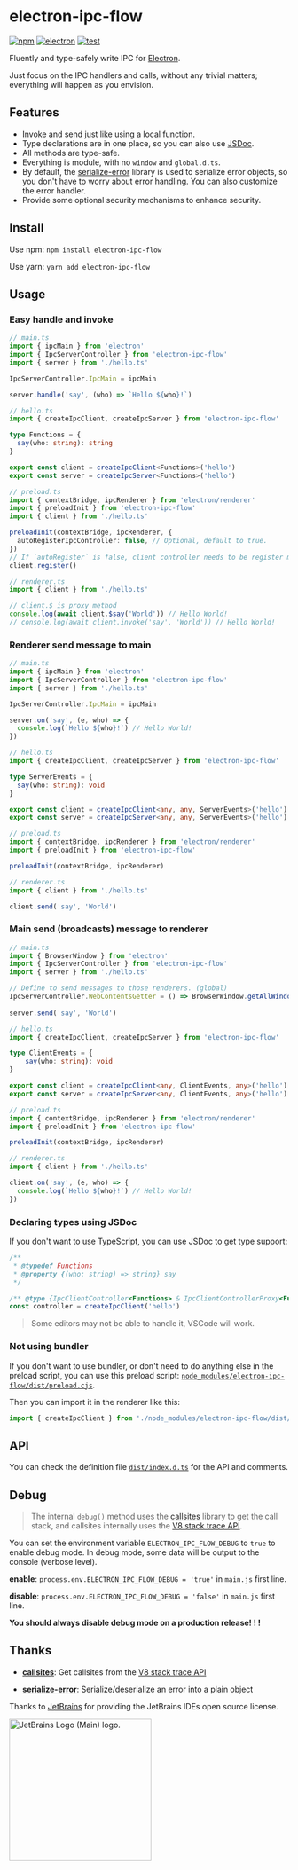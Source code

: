 # electron-ipc-flow

[![npm](https://img.shields.io/npm/v/electron-ipc-flow)](https://www.npmjs.com/package/electron-ipc-flow)
[![electron](https://img.shields.io/npm/dependency-version/electron-ipc-flow/dev/electron)](https://www.electronjs.org/)
[![test](https://github.com/Hill-98/electron-ipc-flow/actions/workflows/test.yaml/badge.svg)](https://github.com/Hill-98/electron-ipc-flow/actions/workflows/test.yaml)

Fluently and type-safely write IPC for [Electron](https://www.electronjs.org/).

Just focus on the IPC handlers and calls, without any trivial matters; everything will happen as you envision.

## Features

* Invoke and send just like using a local function.
* Type declarations are in one place, so you can also use [JSDoc](https://jsdoc.app/).
* All methods are type-safe.
* Everything is module, with no `window` and `global.d.ts`.
* By default, the [serialize-error](https://www.npmjs.com/package/serialize-error) library is used to serialize error objects, so you don't have to worry about error handling. You can also customize the error handler.
* Provide some optional security mechanisms to enhance security.

## Install

Use npm: `npm install electron-ipc-flow`

Use yarn: `yarn add electron-ipc-flow`

## Usage

### Easy handle and invoke

```typescript
// main.ts
import { ipcMain } from 'electron'
import { IpcServerController } from 'electron-ipc-flow'
import { server } from './hello.ts'

IpcServerController.IpcMain = ipcMain

server.handle('say', (who) => `Hello ${who}!`)

// hello.ts
import { createIpcClient, createIpcServer } from 'electron-ipc-flow'

type Functions = {
  say(who: string): string
}

export const client = createIpcClient<Functions>('hello')
export const server = createIpcServer<Functions>('hello')

// preload.ts
import { contextBridge, ipcRenderer } from 'electron/renderer'
import { preloadInit } from 'electron-ipc-flow'
import { client } from './hello.ts'

preloadInit(contextBridge, ipcRenderer, {
  autoRegisterIpcController: false, // Optional, default to true.
})
// If `autoRegister` is false, client controller needs to be register manually.
client.register()

// renderer.ts
import { client } from './hello.ts'

// client.$ is proxy method
console.log(await client.$say('World')) // Hello World!
// console.log(await client.invoke('say', 'World')) // Hello World!
```

### Renderer send message to main

```typescript
// main.ts
import { ipcMain } from 'electron'
import { IpcServerController } from 'electron-ipc-flow'
import { server } from './hello.ts'

IpcServerController.IpcMain = ipcMain

server.on('say', (e, who) => {
  console.log(`Hello ${who}!`) // Hello World!
})

// hello.ts
import { createIpcClient, createIpcServer } from 'electron-ipc-flow'

type ServerEvents = {
  say(who: string): void
}

export const client = createIpcClient<any, any, ServerEvents>('hello')
export const server = createIpcServer<any, any, ServerEvents>('hello')

// preload.ts
import { contextBridge, ipcRenderer } from 'electron/renderer'
import { preloadInit } from 'electron-ipc-flow'

preloadInit(contextBridge, ipcRenderer)

// renderer.ts
import { client } from './hello.ts'

client.send('say', 'World')
```

### Main send (broadcasts) message to renderer

```typescript
// main.ts
import { BrowserWindow } from 'electron'
import { IpcServerController } from 'electron-ipc-flow'
import { server } from './hello.ts'

// Define to send messages to those renderers. (global)
IpcServerController.WebContentsGetter = () => BrowserWindow.getAllWindows().map((win) => win.webContents)
 
server.send('say', 'World')

// hello.ts
import { createIpcClient, createIpcServer } from 'electron-ipc-flow'

type ClientEvents = {
    say(who: string): void
}

export const client = createIpcClient<any, ClientEvents, any>('hello')
export const server = createIpcServer<any, ClientEvents, any>('hello')

// preload.ts
import { contextBridge, ipcRenderer } from 'electron/renderer'
import { preloadInit } from 'electron-ipc-flow'

preloadInit(contextBridge, ipcRenderer)

// renderer.ts
import { client } from './hello.ts'

client.on('say', (e, who) => {
  console.log(`Hello ${who}!`) // Hello World!
})
```

### Declaring types using JSDoc

If you don't want to use TypeScript, you can use JSDoc to get type support:

```javascript
/**
 * @typedef Functions
 * @property {(who: string) => string} say
 */

/** @type {IpcClientController<Functions> & IpcClientControllerProxy<Functions>} */
const controller = createIpcClient('hello')
```

> Some editors may not be able to handle it, VSCode will work.

### Not using bundler

If you don't want to use bundler, or don't need to do anything else in the preload script, you can use this preload script: [`node_modules/electron-ipc-flow/dist/preload.cjs`](https://unpkg.com/electron-ipc-flow/dist/preload.cjs).

Then you can import it in the renderer like this:
```javascript
import { createIpcClient } from './node_modules/electron-ipc-flow/dist/index.js'
```

## API

You can check the definition file [`dist/index.d.ts`](https://unpkg.com/electron-ipc-flow/dist/index.d.ts) for the API and comments.

## Debug

> The internal `debug()` method uses the [callsites](https://www.npmjs.com/package/callsites) library to get the call stack, and callsites internally uses the [V8 stack trace API](https://v8.dev/docs/stack-trace-api).

You can set the environment variable `ELECTRON_IPC_FLOW_DEBUG` to `true` to enable debug mode. In debug mode, some data will be output to the console (verbose level).

**enable**: `process.env.ELECTRON_IPC_FLOW_DEBUG = 'true'` in `main.js` first line.

**disable**: `process.env.ELECTRON_IPC_FLOW_DEBUG = 'false'` in `main.js` first line.

**You should always disable debug mode on a production release! ! !**

## Thanks

* [**callsites**](https://www.npmjs.com/package/callsites): Get callsites from the [V8 stack trace API](https://v8.dev/docs/stack-trace-api)
  
* [**serialize-error**](https://www.npmjs.com/package/serialize-error): Serialize/deserialize an error into a plain object

Thanks to [JetBrains](https://jb.gg/OpenSourceSupport) for providing the JetBrains IDEs open source license.

<a href="https://jb.gg/OpenSourceSupport"><img src="https://resources.jetbrains.com/storage/products/company/brand/logos/jb_beam.png" alt="JetBrains Logo (Main) logo." width="256px" height="256px"></a>
